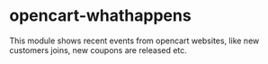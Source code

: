 # opencart-whathappens
This module shows recent events from opencart websites, like new customers joins, new coupons are released etc.
